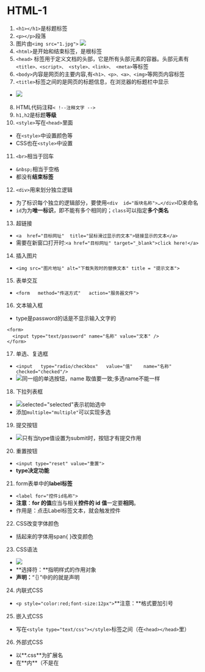 # HTML-1
1. `<h1></h1>`是标题标签
2. `<p></p>`段落
3. 图片由`<img src="1.jpg">`
![](https://upload-images.jianshu.io/upload_images/6322775-c3f030a6c69f12c0.png?imageMogr2/auto-orient/strip%7CimageView2/2/w/1240)
4. `<html>`是开始和结束标签，是根标签
5. `<head>` 标签用于定义文档的头部，它是所有头部元素的容器。头部元素有`<title>、<script>、 <style>、<link>、 <meta>`等标签
6. `<body>`内容是网页的主要内容,有`<h1>、<p>、<a>、<img>`等网页内容标签
7. `<title>`标签之间的是网页的标题信息，在浏览器的标题栏中显示
- ![](https://upload-images.jianshu.io/upload_images/6322775-7ae896c295f3e7f9.png?imageMogr2/auto-orient/strip%7CimageView2/2/w/1240)
8. HTML代码注释`< !--注释文字 -->`
9. `h1,h2`是标题**等级**
10. `<style>`写在`<head>`里面
- 在`<style>`中设置颜色等
- CSS也在`<style>`中设置
11. `<br>`相当于回车
- `&nbsp;`相当于空格
- 都没有**结束标签**
12. `<div>`用来划分独立逻辑
- 为了标识每个独立的逻辑部分，要使用`<div  id="版块名称">…</div>`ID来命名
- `id`为为**唯一标识**，即不能有多个相同的；`class`可以指定**多个类名**
13. 超链接
- `<a  href="目标网址"  title="鼠标滑过显示的文本">链接显示的文本</a>`
- 需要在新窗口打开时:`<a href="目标网址" target="_blank">click here!</a>`
14. 插入图片
- `<img src="图片地址" alt="下载失败时的替换文本" title = "提示文本">`
15. 表单交互
- `<form   method="传送方式"   action="服务器文件">`
16. 文本输入框
- type是password的话是不显示输入文字的
 ```
<form>
   <input type="text/password" name="名称" value="文本" />
</form>
 ```
17. 单选、复选框
- `<input   type="radio/checkbox"   value="值"    name="名称"   checked="checked"/>`
- ![同一组的单选按钮，name 取值要一致;多选name不能一样](https://upload-images.jianshu.io/upload_images/6322775-2db49d43aade2404.png?imageMogr2/auto-orient/strip%7CimageView2/2/w/1240)
18. 下拉列表框
- ![selected="selected"表示初始选中](https://upload-images.jianshu.io/upload_images/6322775-553c5e2aa4a42bb3.png?imageMogr2/auto-orient/strip%7CimageView2/2/w/1240)
- 添加`multiple="multiple"`可以实现多选
19. 提交按钮
- ![只有当type值设置为submit时，按钮才有提交作用](https://upload-images.jianshu.io/upload_images/6322775-e9551a2583223d07.png?imageMogr2/auto-orient/strip%7CimageView2/2/w/1240)
20. 重置按钮
- `<input type="reset" value="重置">`
- **type决定功能**
21. form表单中的**label标签**
- `<label for="控件id名称">`
- **注意**：**for 的值**应当与相关**控件的 id 值**一定要**相同**。
- 作用是：点击Label标签文本，就会触发控件
22. CSS改变字体颜色
- <span></span>括起来的字体用span{ }改变颜色
23. CSS语法
- ![](https://upload-images.jianshu.io/upload_images/6322775-343ac24aabf18e55.png?imageMogr2/auto-orient/strip%7CimageView2/2/w/1240)
- **选择符：**指明样式的作用对象
- **声明：**“｛｝”中的的就是声明
24. 内联式CSS
- `<p style="color:red;font-size:12px">`**注意：**格式要加引号
25. 嵌入式CSS
- 写在`<style type="text/css"></style>`标签之间（在`<head></head>`里）
26. 外部式CSS
- 以**.css**为扩展名
- 在**<head>内**（不是在<style>标签内）使用<link>标签将css样式文件链接到HTML文件内
- `<link href="文件名" rel="stylesheet" type="text/css" />`
- `rel="stylesheet" type="text/css"` 是固定写法
27. 类选择器
- `.类选器名称{css样式代码;}`
- `<span></span>`本身没有用，但是想要为标签中的字体**单独**设置样式，就需要**“类”**来标记
28. ID选择器（不能有重复ID，不能同时设置多个样式）
- `<span id="名称"></span>`
- `#ID名称{css样式代码;}`
29. 只有子选择器可以加入红线框
30. 伪类选择符
- 鼠标滑过的位置会变色
- `标签名:hover{css样式代码;}`
31. **标签之间用空格连接表示层级关系**
32. **Label**标签
- **for**与表单的**Id**对应，作用是点击label相当于点击表单

# HTML-2

Tips：

- 为什么在`<head>`引入`<script>`不好用，因为当script引入的js需要操作节点时，`<body>`中的结构还没有读取到

- 所有容器的子元素，不设宽高的话宽度都是默认铺满的，只有高度需要自行设置，不是只有flex、grid布局才铺满
- js中**标签属性**是**大小写**的，在**html**页面要改为**短横线**分隔，但是**标签名**没有限制，用什么奇里古怪的命名方式都行
- “<input type='number'>”可以限制输入的值不能是字母或空格，你打字母空格打不上去
- “innerHTML = '字符串' ”，所有内容必须用引号包裹，如果里面是“html标签”，则会识别渲染
- html对“display：none”的元素时**不渲染**的，所以元素相关**属性值**均为**0或null**

---

> **href**是关联当前元素和引用资源之间的联系；
>
> **src**是引用资源，表示替换当前元素

> th和td不同的一点是th带加粗
>
> 页面想不跳转加#或者不写链接都可，但是#可以不刷新页面
>
> input标签：表单中的value值代表向服务器传递的数据；name是表单元素的名称，选项框都要有相同的；
>
> form标签：action表示向何处发送的地址
>
> select标签：由option标签组成，***size***属性表示的是显示行数；option中selected属性设置默认选项

![img](https://upload-images.jianshu.io/upload_images/6322775-bf4beb046ff9b398.png?imageMogr2/auto-orient/strip%7CimageView2/2/w/1240)

![img](https://upload-images.jianshu.io/upload_images/6322775-d9a21f2143555344.png?imageMogr2/auto-orient/strip%7CimageView2/2/w/1240)

把要框选的内容用label包裹

> Auto Rename Tag 标签自动补全
>
> 地址可以用#，target不能用#作为属性
>
> Ctrl+/ 注释快捷键
>
> 只有“按钮”input属性可以用value显示文字
>
> button标签：title属性可以显示悬停文字

---

div独占一行，把标签中的内容分割成块，里面什么都能放；span不换行，文本级标签，不能放p、h、ul、dl、ol、div。

div是专门为css而生的，搭配“div+css”实现各种样式，实际开发中很少使用文本标签，都是容器标签。

容器标签（同时也是块级元素）：div ul li ol dl(定义列表)

div+css只会用到很少的标签：div a span img input ul(无序列表) ol(有序列表) dl(自定义列表) 

span是行内元素，不设为block无法设置宽高

span适用于文字，会自动根据文字长度和大小改变宽高，但是当父元素设置为**flex布局**时，会将未设**宽高**的元素**自动铺满**

------

<img>标签：如果想保证图片等比例缩放，只设置width和height中的一个，剩下的宽或高页面会自适应。

dl（定义列表，用的非常多）：dt(标题)是必须的，dd非必须

<ul>和<ol>都是用<li>，<dl>使用<dt>和<dd>


------

**用什么标签不是根据样子来决定，而是根据结构(语义)，dl和div都是常用结构**

------

表格是由行组成的(行是由列组成的)，而不是由行和列组成

------

Get和Post提交的区别：

Get会以**键值对**的形式将提交的数据追加在后面，以？间隔；

Post发送的数据则是不可见

![img](https://upload-images.jianshu.io/upload_images/6322775-84a55c3bb0152139.png?imageMogr2/auto-orient/strip%7CimageView2/2/w/1240)

input属性

value在input中的作用：对于checkbox和radio来说是必须的，该值会发送至表单。对其他是默认显示内容。

placeholder跟value的不同：不会被提交表单，在获得焦点时自动消失；设置定位属性有效(position和left)，但是不能用外边距

------

用id属性的元素会在dom中自动注册，不需要getElement可以直接用id名调用节点方法

------

用在拖拽**目标**上的事件：

ondragstart - 用户开始拖动**元素**时触发

ondrag - **元素**正在拖动时触发

ondragend - 用户完成**元素**拖动后触发

用在拖拽**容器**上的事件：

ondragenter - 当被鼠标拖动的对象进入其**容器范围**内时**触发**此事件

ondragover - 当某被拖动的对象在另一对象**容器范围**内拖动时**触发**此事件

ondragleave - 当被鼠标拖动的对象离开其**容器范围**内时**触发**此事件

ondrop - 在一个拖动过程中，释放鼠标键时触发此事件

------

span标签是inline不是block，所以显示不出来图形样式

------

行内进行运算时需要加括号

------

HTML**属性名**对大小写不敏感，会统一转换成小写，在js中是驼峰式的写法在HTML中写成短横线分隔，或者统一都写成短横线

![img](https://upload-images.jianshu.io/upload_images/6322775-f07c8f6f5807509c.png?imageMogr2/auto-orient/strip%7CimageView2/2/w/1240)

## html的加载顺序

- 解析html结构 -> 加载外部脚本和样式表文件 -> 解析并执行脚本代码 -> 构造html dom模型 -> 加载图片等外部文件 -> 页面加载完毕。

-  html文件从上至下读取，如果“head”中外部引入文件读取慢，则会发生“js阻塞”，只有等前一个文件/服务器读取完才能执行后面的操作

  解决办法：

  - 使用 v-cloak指令<div **v-cloak**>{{msg}}</div>；这个指令保持在元素上知道关联实例结束编译
  - 使用 v-html指令 <div v-html='msg'></div>
  - 使用 v-text指令 <div v-text='msg'></div>
  - 使用template标签将需要渲染的 html 包起来；template标签 是一种用于保存客户端内容的机制，该内容在页面加载时不被渲染，但可以在运行时使用JavaScript进行实例化。

## HTML全局属性(可以与所有元素一起使用)

- title：为元素标签添加鼠标**悬停信息**

- data-*：搭配 `getAttribute(' ')`方法 来获得标签上的自定义 `data-*` 属性；

  - 通过JS中 `dataset.后缀名` 设置/setAttribute('data-*'，值)

  - 或者通过JQ中 `data('后缀名')`方法 设置

- draggable：链接和图像默认是可拖动的

- 其他的还有style和class等

## 取值类型

  1、·**<input type="checkbox/radio">**·值存在dom节点的·**checked**·属性中

  2、·**<input type="text">**·值存在dom节点的·**value**·属性中

  3、·**<input type="text">**·值存在dom节点的·**files**·属性中，是个类似数组的·**只读**·类型，不具有数组常用的那些方法，只能用for循环遍历取出里面的对象，添加到自定义数组中，展示和上传文件时使用自定义数组

## 标签修改原样式

- [<ul>]()：`<ul>`默认有`padding`和`margin`属性，将这两者设为0即可
  - 列表默认垂直排列，可以在`<ul>`样式设置==flex布局==来横向排列
- [<li>]()：前带有小圆点，用`list-style`CSS属性设置清除

## 表格

- `<tr>`表示行
- `<td>`表示一行中的列
  - `<td>`标签属性[colspan]()：合并列。例：`<td colspan="2">`当前列占2格
  - [rowspan]()：合并行。例：`<td rowspan="2">`当前行占2格
  - [vertical-align]()：CSS属性。只有在td中才能居中所有子元素，对于其他标签只会作用于文字

## 表单

- `<form>`标签属性[action="url"]()：将包裹范围内带name属性的元素值通过地址栏方式提交
  - 提交的数据格式`url?name1=xxx&name2=xxx`
- 点击`<input type="submit"`才会提交
  - `<button>`：默认`<button type="submit">`，只要有`type="submit"`就可以提交

- `<input name="mima">`有`name`才会将**值**提交

- `<input>`、`<select>`等表单控件可以使用`<xx disabled>`属性禁止点击交互

## 标签细节

- [input]()：==value==即使在HTML写死，在==页面修改==时获取到的也是==当前输入值==
  - [text-align]()：CSS样式。可以调整输入内容位置
  - [readonly]()：标签属性。输入框变成只读，可选中但不能输入
  - ==type="file"==：display：none也可以触发[click]()方法
    - input身上的[change]()事件也可以响应
    - input节点的files虽然存储着所选文件，但是==只读==，**只能**通过==清空==`inputDom.value = null/''`来==重置选择文件==
  - 虽然不同type时获取input节点取的字段不同，但是input节点上有所有不同类型的字段

- `<!Doctype HTML>`就是==文档声明==，用来告诉浏览器当前网页版本

- `<meta>`表示声明==字符集==，只有用正确的字符集去==解码==，才不会出现乱码

  - ==content==属性：设备被搜索时的关键词(百度搜索、爬虫可用)。`<meta content="购物,前端">`

- `<html lang="zh-CN">`：屏蔽chrome浏览器默认提示翻译弹窗

- [超链接]()：使用==id==属性给元素打上标记，再用`<a href="#ID">`就可以==跳转==到对应的==元素位置==

  - 可以用==click( )==方法触发超链接的==href==，即使超链接==不显示也可以触发==，可以隐藏超链接，用替换的样式

- ==上标、下标==

  ![img](https://upload-images.jianshu.io/upload_images/6322775-c743b6a11f347c74.png?imageMogr2/auto-orient/strip%7CimageView2/2/w/1240)

- `<pre/>`：放入预先格式化的文本。==保留空格==和==换行符==

- HTML==属性==不区分大小写！驼峰式的命名方式在HTML标签上必须用短横线分隔！

- `<script>`标签

  - 浏览器解析html文件时，如果遇到`<script>`，便会停下对html结构的解析，转而处理脚本，脚本执行完才会继续解析html结构
  - 属性`defer`(延迟)
    - 浏览器不会优先处理脚本，而是在html结构解析完成后才去执行脚本，且会暂时阻止`DOM事件`的执行，等到加载好的脚本执行完才会执行事件回调
  - 属性`async`(异步)
    - 脚本和html结构是并行加载，执行脚本时机不确定，所以可能会获取不到html结构中定义的元素，因为此时元素还没被解析

- `<iframe>`标签

  - 默认有边框，去除边框`frameborder="0"`
  - 默认有滚动条，去除滚动条`scrolling="no"`
